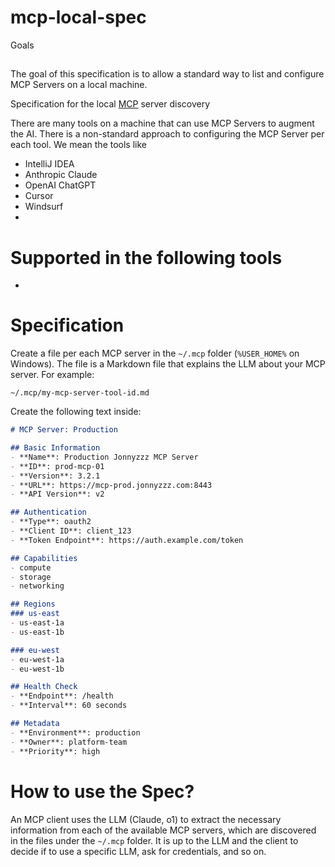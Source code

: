 # mcp-local-spec

Goals
##

The goal of this specification is to allow a standard way to list and configure MCP Servers on a local machine.

Specification for the local [MCP](https://docs.anthropic.com/en/docs/agents-and-tools/mcp) server discovery

There are many tools on a machine that can use MCP Servers to augment the AI. There is a non-standard approach to configuring the MCP Server per each tool. We mean the tools like
- IntelliJ IDEA
- Anthropic Claude
- OpenAI ChatGPT
- Cursor
- Windsurf
- <PR to add you>

# Supported in the following tools
- 

# Specification

Create a file per each MCP server in the `~/.mcp` folder (`%USER_HOME%` on Windows).
The file is a Markdown file that explains the LLM about your MCP server.
For example:

```
~/.mcp/my-mcp-server-tool-id.md
```

Create the following text inside:

```md
# MCP Server: Production

## Basic Information
- **Name**: Production Jonnyzzz MCP Server
- **ID**: prod-mcp-01
- **Version**: 3.2.1
- **URL**: https://mcp-prod.jonnyzzz.com:8443
- **API Version**: v2

## Authentication
- **Type**: oauth2
- **Client ID**: client_123
- **Token Endpoint**: https://auth.example.com/token

## Capabilities
- compute
- storage
- networking

## Regions
### us-east
- us-east-1a
- us-east-1b

### eu-west
- eu-west-1a
- eu-west-1b

## Health Check
- **Endpoint**: /health
- **Interval**: 60 seconds

## Metadata
- **Environment**: production
- **Owner**: platform-team
- **Priority**: high
```


# How to use the Spec?

An MCP client uses the LLM (Claude, o1) to extract the necessary information from each of the available MCP servers, which are discovered in the files under the `~/.mcp` folder. 
It is up to the LLM and the client to decide if to use a specific LLM, ask for credentials, and so on. 

